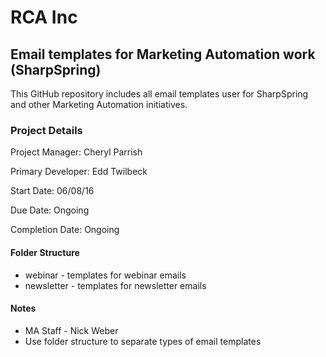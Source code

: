 RCA Inc
==============

Email templates for Marketing Automation work (SharpSpring)
--------------

This GitHub repository includes all email templates user for SharpSpring and other Marketing Automation initiatives.

### Project Details
Project Manager: Cheryl Parrish

Primary Developer: Edd Twilbeck

Start Date: 06/08/16

Due Date: Ongoing

Completion Date: Ongoing

#### Folder Structure
* webinar - templates for webinar emails
* newsletter - templates for newsletter emails

#### Notes
* MA Staff - Nick Weber
* Use folder structure to separate types of email templates
